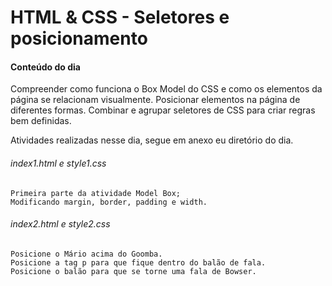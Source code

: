 # HTML & CSS - Seletores e posicionamento

#### Conteúdo do dia

Compreender como funciona o Box Model do CSS e como os elementos da página se relacionam visualmente.
Posicionar elementos na página de diferentes formas.
Combinar e agrupar seletores de CSS para criar regras bem definidas.

Atividades realizadas nesse dia, segue em anexo eu diretório do dia.

###### index1.html e style1.css
    Primeira parte da atividade Model Box;
    Modificando margin, border, padding e width.

###### index2.html e style2.css
    Posicione o Mário acima do Goomba.
    Posicione a tag p para que fique dentro do balão de fala.
    Posicione o balão para que se torne uma fala de Bowser.

